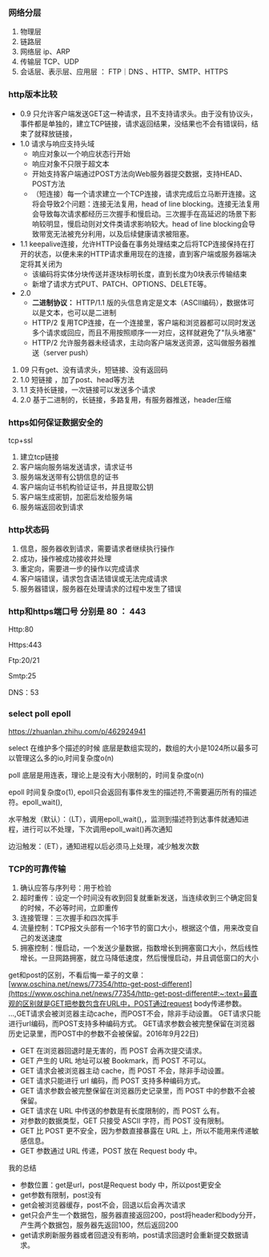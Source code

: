 ### 网络分层

1. 物理层
2. 链路层
3. 网络层 ip、ARP
4. 传输层 TCP、UDP
5. 会话层、表示层、应用层 ： FTP｜DNS 、HTTP、SMTP、HTTPS

### http版本比较

- 0.9 只允许客户端发送GET这一种请求，且不支持请求头。由于没有协议头，事件都是单独的，建立TCP链接，请求返回结果，没结果也不会有错误码，结束了就释放链接，
- 1.0 请求与响应支持头域
  - 响应对象以一个响应状态行开始
  - 响应对象不只限于超文本
  - 开始支持客户端通过POST方法向Web服务器提交数据，支持HEAD、POST方法
  - （短连接）每一个请求建立一个TCP连接，请求完成后立马断开连接。这将会导致2个问题：连接无法复用，head of line blocking。连接无法复用会导致每次请求都经历三次握手和慢启动。三次握手在高延迟的场景下影响较明显，慢启动则对文件类请求影响较大。head of line blocking会导致带宽无法被充分利用，以及后续健康请求被阻塞。
- 1.1 keepalive连接，允许HTTP设备在事务处理结束之后将TCP连接保持在打开的状态，以便未来的HTTP请求重用现在的连接，直到客户端或服务器端决定将其关闭为
  - 该编码将实体分块传送并逐块标明长度，直到长度为0块表示传输结束
  -  新增了请求方式PUT、PATCH、OPTIONS、DELETE等。
- 2.0 
  - **二进制协议：** HTTP/1.1 版的头信息肯定是文本（ASCII编码），数据体可以是文本，也可以是二进制
  - HTTP/2 复用TCP连接，在一个连接里，客户端和浏览器都可以同时发送多个请求或回应，而且不用按照顺序一一对应，这样就避免了"队头堵塞"
  - HTTP/2 允许服务器未经请求，主动向客户端发送资源，这叫做服务器推送（server push）





1. 09 只有get、没有请求头，短链接、没有返回码
2. 1.0 短链接 ，加了post、head等方法
3. 1.1 支持长链接，一次链接可以发送多个请求
4. 2.0 基于二进制的，长链接，多路复用，有服务器推送，header压缩









### https如何保证数据安全的

tcp+ssl

1. 建立tcp链接
2. 客户端向服务端发送请求，请求证书
3. 服务端发送带有公钥信息的证书
4. 客户端向证书机构验证证书，并且提取公钥
5. 客户端生成密钥，加密后发给服务端
6. 服务端返回收到请求



### http状态码

1. 信息，服务器收到请求，需要请求者继续执行操作
2. 成功，操作被成功接收并处理
3. 重定向，需要进一步的操作以完成请求
4. 客户端错误，请求包含语法错误或无法完成请求
5. 服务器错误，服务器在处理请求的过程中发生了错误



### http和https端口号 分别是 80 ： 443

Http:80

Https:443

Ftp:20/21

Smtp:25

DNS：53



### select poll epoll 

https://zhuanlan.zhihu.com/p/462924941

select 在维护多个描述的时候 底层是数组实现的，数组的大小是1024所以最多可以管理这么多的io,时间复杂度o(n)

poll 底层是用连表，理论上是没有大小限制的，时间复杂度o(n)

epoll 时间复杂度o(1), epoll只会返回有事件发生的描述符,不需要遍历所有的描述符。epoll_wait(),

水平触发（默认）：（LT），调用epoll_wait(),，监测到描述符到达事件就通知进程，进行可以不处理，下次调用epoll_wait()再次通知

边沿触发：（ET），通知进程以后必须马上处理，减少触发次数









### TCP的可靠传输

1. 确认应答与序列号：用于检验
2. 超时重传：设定一个时间没有收到回复就重新发送，当连续收到三个确定回复的时候，不必等时间，立即重传
3. 连接管理：三次握手和四次挥手
4. 流量控制：TCP报文头部有一个16字节的窗口大小，根据这个值，用来改变自己的发送速度
5. 拥塞控制：慢启动，一个发送少量数据，指数增长到拥塞窗口大小，然后线性增长。一旦网路拥塞，就立马降低速度，然后慢慢启动，并且调低窗口的大小





get和post的区别，不看后悔一辈子的文章：[www.oschina.net/news/77354/http-get-post-different](https://www.oschina.net/news/77354/http-get-post-different#:~:text=最直观的区别就是GET把参数包含在URL中，POST通过request body传递参数。 ...,GET请求会被浏览器主动cache，而POST不会，除非手动设置。 GET请求只能进行url编码，而POST支持多种编码方式。 GET请求参数会被完整保留在浏览器历史记录里，而POST中的参数不会被保留。2016年9月22日)

- GET 在浏览器回退时是无害的，而 POST 会再次提交请求。
- GET 产生的 URL 地址可以被 Bookmark，而 POST 不可以。
- GET 请求会被浏览器主动 cache，而 POST 不会，除非手动设置。
- GET 请求只能进行 url 编码，而 POST 支持多种编码方式。
- GET 请求参数会被完整保留在浏览器历史记录里，而 POST 中的参数不会被保留。
- GET 请求在 URL 中传送的参数是有长度限制的，而 POST 么有。
- 对参数的数据类型，GET 只接受 ASCII 字符，而 POST 没有限制。
- GET 比 POST 更不安全，因为参数直接暴露在 URL 上，所以不能用来传递敏感信息。
- GET 参数通过 URL 传递，POST 放在 Request body 中。



我的总结

- 参数位置：get是url，post是Request body 中，所以post更安全
- get参数有限制，post没有
- get会被浏览器缓存，post不会，回退以后会再次请求
- get只会产生一个数据包，服务器直接返回200，post将header和body分开，产生两个数据包，服务器先返回100，然后返回200
- get请求刷新服务器或者回退没有影响，post请求回退时会重新提交数据请求。